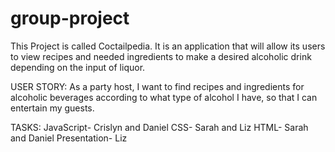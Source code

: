 # group-project
This Project is called Coctailpedia. It is an application that will
allow its users to view recipes and needed ingredients to make a desired alcoholic drink depending on the input of liquor. 

USER STORY: As a party host, I want to find recipes and ingredients
for alcoholic beverages according to what type of alcohol I have, so that I can entertain my guests.

TASKS:
JavaScript- Crislyn and Daniel
CSS- Sarah and Liz
HTML- Sarah and Daniel
Presentation- Liz